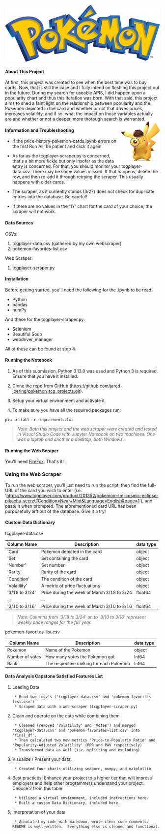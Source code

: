![Pokemon](images/pokemon-logo.png)

#### About This Project

At first, this project was created to see when the best time was to buy cards.  Now, that is still the case and I fully intend on fleshing this project out in the future.  During my search for useable APIS, I did happen upon a popularity chart and thus this iteration was born.  With that said, this project aims to shed a faint light on the relationship between popularity and the Pokemon depicted in the card and whether or not that drives prices, increases volatility, and if so: what the impact on those variables actually are and whether or not a deeper, more thorough search is warranted. <img src = "images/pikachu-magnifying-glass.png" alt = "Pikachu from Detective Pikachu" align = "right" style = "length: 25%; width: 25%;">

#### Information and Troubleshooting

* If the price-history-pokemon-cards.ipynb errors on the first Run All, be patient and click it again.

* As far as the tcgplayer-scraper.py is concerned, that's a bit more fickle but only insofar as the data entry is concerned.  For that, you should monitor your tcgplayer-data.csv.  There may be some values missed.  If that happens, delete the row, and then re-add it through retrying the scraper.  This usually happens with older cards.  

* The scraper, as it currently stands (3/27) does not check for duplicate entries into the database.  Be careful!

* If there are no values in the '1Y' chart for the card of your choice, the scraper will not work.  

#### Data Sources

CSVs:

1. tcgplayer-data.csv (gathered by my own webscraper)
2. pokemon-favorites-list.csv

Web Scraper:

1. tcgplayer-scraper.py

#### Installation

Before getting started, you'll need the following for the .ipynb to be read:

* Python
* pandas
* numPy

And these for the tcgplayer-scraper.py:

* Selenium
* Beautiful Soup
* webdriver_manager

All of these can be found at step 4.

#### Running the Notebook
1. As of this submission, Python 3.13.0 was used and Python 3 is required.  Ensure that you have it installed.

2. Clone the repo from GitHub (https://github.com/jared-joering/pokemon_tcg_projects.git).

3. Setup your virtual environment and activate it.

4. To make sure you have all the required packages run:

```
pip install -r requirements.txt
```

> *Note: Both this project and the web scraper were created and tested in Visual Studio Code with Jupyter Notebook on two machines.  One was a laptop and another a desktop, both Windows.*

#### Running the Web Scraper

You'll need [FireFox](https://www.mozilla.org/en-US/firefox/new/).  That's it!

### Using the Web Scraper

To run the web scraper, you'll just need to run the script, then find the full-URL of the card you wish to enter (i.e. 'https://www.tcgplayer.com/product/201352/pokemon-sm-cosmic-eclipse-pikachu-secret?Condition=Near+Mint&Language=English&page=1'), and paste it when prompted.  The aforementioned card URL has been purposefully left out of the database.  Give it a try!

#### Custom Data Dictionary

tcgplayer-data.csv

|Column Name|Description|data type|
|---|---|---|
|'Card'|Pokemon depicted in the card|object|
|'Set'|Set containing the card|object|
|'Number'|Set number|object|
|'Rarity'|Rarity of the card|object|
|'Condition'|The condition of the card|object|
|'Volatility'|A metric of price fluctuations|object|
|'3/18 to 3/24'|Price during the week of March 3/18 to 3/24|float64|
|...|...|...|
|'3/10 to 3/16'|Price during the week of March 3/10 to 3/16|float64|

> *Note: Columns from '3/18 to 3/24' on to '3/10 to 3/16' represent weekly price ranges for the full year.*

pokemon-favorites-list.csv

|Column Name|Description|data type|
|---|---|---|
|Pokemon|Name of the Pokemon|object|
|Number of votes|How many votes the Pokemon got|Int64|
|Rank|The respective ranking for each Pokemon|Int64|

#### Data Analysis Capstone Satisfied Features List

1. Loading Data

        * Read two .csv's ('tcgplayer-data.csv' and 'pokemon-favorites-list.csv')
        * Scraped data with a web scraper (tcgplayer-scraper.py)

2. Clean and operate on the data while combining them

        * Cleaned (removed 'Volatility' and 'Votes') and merged 'tcgplayer-data.csv' and 'pokemon-favorites-list.csv' into 'final_df'.
        * Then calculated two new metrics 'Price-to-Populariy Ratio' and 'Popularity-Adjusted Volatility' (PPR and PAV respectively)
        * Transformed data as well (i.e. splitting and exploding)

3. Visualize / Present your data.

        * Created four charts utilizing seaborn, numpy, and matplotlib.

4. Best practices: Enhance your project to a higher tier that will impress employers and help other programmers understand your project. Choose 2 from this table

        * Utilized a virtual environment, included instructions here.
        * Built a custom Data Dictionary, included here.

5. Interpretation of your data

        * Annotated my code with markdown, wrote clear code comments.  README is well-written.  Everything else is cleaned and functional.